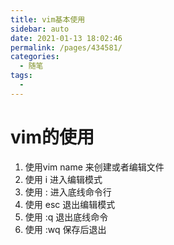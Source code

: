 ```yaml
---
title: vim基本使用
sidebar: auto
date: 2021-01-13 18:02:46
permalink: /pages/434581/
categories: 
  - 随笔
tags: 
  - 
---
```

# vim的使用
1. 使用vim name 来创建或者编辑文件
2. 使用 i 进入编辑模式
3. 使用 : 进入底线命令行
4. 使用 esc 退出编辑模式
5. 使用 :q 退出底线命令
6. 使用 :wq 保存后退出
